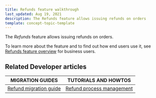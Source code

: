 ```yaml
---
title: Refunds feature walkthrough
last_updated: Aug 19, 2021
description: The Refunds feature allows issuing refunds on orders
template: concept-topic-template
---
```


The _Refunds_ feature allows issuing refunds on orders.


To learn more about the feature and to find out how end users use it, see [Refunds feature overview](/docs/scos/user/features/refunds-feature-overview.html) for business users.


## Related Developer articles

| MIGRATION GUIDES | TUTORIALS AND HOWTOS |
|---------|---------|
| [Refund migration guide](/docs/scos/dev/module-migration-guides/migration-guide-refund.html) | [Refund process management](/docs/scos/dev/back-end-development/data-manipulation/datapayload-conversion/refund-process-management.html) |
